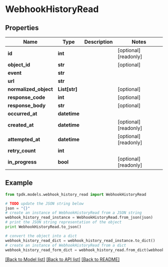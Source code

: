 # WebhookHistoryRead



## Properties

Name | Type | Description | Notes
------------ | ------------- | ------------- | -------------
**id** | **int** |  | [optional] [readonly] 
**object_id** | **str** |  | [optional] 
**event** | **str** |  | 
**url** | **str** |  | 
**normalized_object** | **List[str]** |  | [optional] 
**response_code** | **int** |  | [optional] 
**response_body** | **str** |  | [optional] 
**occurred_at** | **datetime** |  | 
**created_at** | **datetime** |  | [optional] [readonly] 
**attempted_at** | **datetime** |  | [optional] [readonly] 
**retry_count** | **int** |  | 
**in_progress** | **bool** |  | [optional] [readonly] 

## Example

```python
from tpdk.models.webhook_history_read import WebhookHistoryRead

# TODO update the JSON string below
json = "{}"
# create an instance of WebhookHistoryRead from a JSON string
webhook_history_read_instance = WebhookHistoryRead.from_json(json)
# print the JSON string representation of the object
print WebhookHistoryRead.to_json()

# convert the object into a dict
webhook_history_read_dict = webhook_history_read_instance.to_dict()
# create an instance of WebhookHistoryRead from a dict
webhook_history_read_form_dict = webhook_history_read.from_dict(webhook_history_read_dict)
```
[[Back to Model list]](../README.md#documentation-for-models) [[Back to API list]](../README.md#documentation-for-api-endpoints) [[Back to README]](../README.md)


